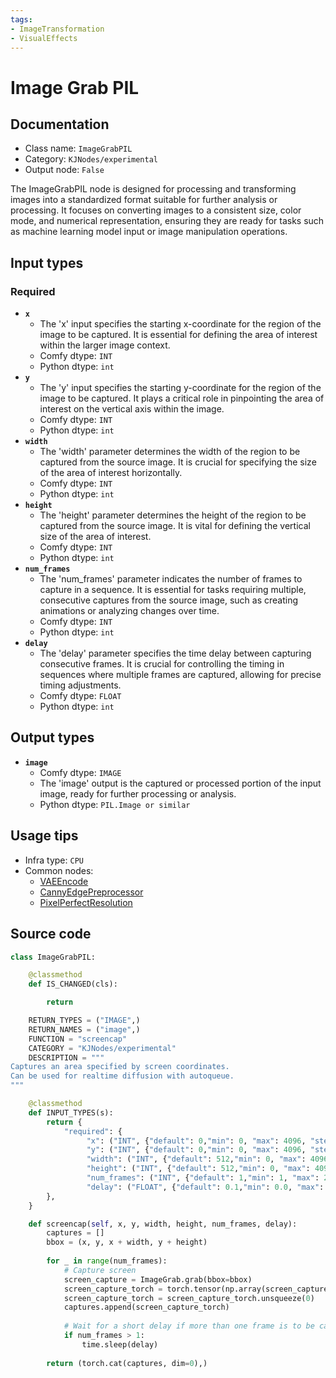```yaml
---
tags:
- ImageTransformation
- VisualEffects
---
```


# Image Grab PIL
## Documentation
- Class name: `ImageGrabPIL`
- Category: `KJNodes/experimental`
- Output node: `False`

The ImageGrabPIL node is designed for processing and transforming images into a standardized format suitable for further analysis or processing. It focuses on converting images to a consistent size, color mode, and numerical representation, ensuring they are ready for tasks such as machine learning model input or image manipulation operations.
## Input types
### Required
- **`x`**
    - The 'x' input specifies the starting x-coordinate for the region of the image to be captured. It is essential for defining the area of interest within the larger image context.
    - Comfy dtype: `INT`
    - Python dtype: `int`
- **`y`**
    - The 'y' input specifies the starting y-coordinate for the region of the image to be captured. It plays a critical role in pinpointing the area of interest on the vertical axis within the image.
    - Comfy dtype: `INT`
    - Python dtype: `int`
- **`width`**
    - The 'width' parameter determines the width of the region to be captured from the source image. It is crucial for specifying the size of the area of interest horizontally.
    - Comfy dtype: `INT`
    - Python dtype: `int`
- **`height`**
    - The 'height' parameter determines the height of the region to be captured from the source image. It is vital for defining the vertical size of the area of interest.
    - Comfy dtype: `INT`
    - Python dtype: `int`
- **`num_frames`**
    - The 'num_frames' parameter indicates the number of frames to capture in a sequence. It is essential for tasks requiring multiple, consecutive captures from the source image, such as creating animations or analyzing changes over time.
    - Comfy dtype: `INT`
    - Python dtype: `int`
- **`delay`**
    - The 'delay' parameter specifies the time delay between capturing consecutive frames. It is crucial for controlling the timing in sequences where multiple frames are captured, allowing for precise timing adjustments.
    - Comfy dtype: `FLOAT`
    - Python dtype: `int`
## Output types
- **`image`**
    - Comfy dtype: `IMAGE`
    - The 'image' output is the captured or processed portion of the input image, ready for further processing or analysis.
    - Python dtype: `PIL.Image or similar`
## Usage tips
- Infra type: `CPU`
- Common nodes:
    - [VAEEncode](../../Comfy/Nodes/VAEEncode.md)
    - [CannyEdgePreprocessor](../../comfyui_controlnet_aux/Nodes/CannyEdgePreprocessor.md)
    - [PixelPerfectResolution](../../comfyui_controlnet_aux/Nodes/PixelPerfectResolution.md)



## Source code
```python
class ImageGrabPIL:

    @classmethod
    def IS_CHANGED(cls):

        return

    RETURN_TYPES = ("IMAGE",)
    RETURN_NAMES = ("image",)
    FUNCTION = "screencap"
    CATEGORY = "KJNodes/experimental"
    DESCRIPTION = """
Captures an area specified by screen coordinates.  
Can be used for realtime diffusion with autoqueue.
"""

    @classmethod
    def INPUT_TYPES(s):
        return {
            "required": {
                 "x": ("INT", {"default": 0,"min": 0, "max": 4096, "step": 1}),
                 "y": ("INT", {"default": 0,"min": 0, "max": 4096, "step": 1}),
                 "width": ("INT", {"default": 512,"min": 0, "max": 4096, "step": 1}),
                 "height": ("INT", {"default": 512,"min": 0, "max": 4096, "step": 1}),
                 "num_frames": ("INT", {"default": 1,"min": 1, "max": 255, "step": 1}),
                 "delay": ("FLOAT", {"default": 0.1,"min": 0.0, "max": 10.0, "step": 0.01}),
        },
    } 

    def screencap(self, x, y, width, height, num_frames, delay):
        captures = []
        bbox = (x, y, x + width, y + height)
        
        for _ in range(num_frames):
            # Capture screen
            screen_capture = ImageGrab.grab(bbox=bbox)
            screen_capture_torch = torch.tensor(np.array(screen_capture), dtype=torch.float32) / 255.0
            screen_capture_torch = screen_capture_torch.unsqueeze(0)
            captures.append(screen_capture_torch)
            
            # Wait for a short delay if more than one frame is to be captured
            if num_frames > 1:
                time.sleep(delay)
        
        return (torch.cat(captures, dim=0),)

```
